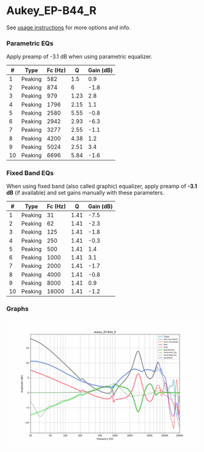 # Aukey_EP-B44_R
See [usage instructions](https://github.com/jaakkopasanen/AutoEq#usage) for more options and info.

### Parametric EQs
Apply preamp of -3.1 dB when using parametric equalizer.

|   # | Type    |   Fc (Hz) |    Q |   Gain (dB) |
|-----|---------|-----------|------|-------------|
|   1 | Peaking |       582 | 1.5  |         0.9 |
|   2 | Peaking |       874 | 6    |        -1.8 |
|   3 | Peaking |       979 | 1.23 |         2.8 |
|   4 | Peaking |      1796 | 2.15 |         1.1 |
|   5 | Peaking |      2580 | 5.55 |        -0.8 |
|   6 | Peaking |      2942 | 2.93 |        -6.3 |
|   7 | Peaking |      3277 | 2.55 |        -1.1 |
|   8 | Peaking |      4200 | 4.38 |         1.2 |
|   9 | Peaking |      5024 | 2.51 |         3.4 |
|  10 | Peaking |      6696 | 5.84 |        -1.6 |

### Fixed Band EQs
When using fixed band (also called graphic) equalizer, apply preamp of **-3.1 dB** (if available) and set gains manually with these parameters.

|   # | Type    |   Fc (Hz) |    Q |   Gain (dB) |
|-----|---------|-----------|------|-------------|
|   1 | Peaking |        31 | 1.41 |        -7.5 |
|   2 | Peaking |        62 | 1.41 |        -2.3 |
|   3 | Peaking |       125 | 1.41 |        -1.8 |
|   4 | Peaking |       250 | 1.41 |        -0.3 |
|   5 | Peaking |       500 | 1.41 |         1.4 |
|   6 | Peaking |      1000 | 1.41 |         3.1 |
|   7 | Peaking |      2000 | 1.41 |        -1.7 |
|   8 | Peaking |      4000 | 1.41 |        -0.8 |
|   9 | Peaking |      8000 | 1.41 |         0.9 |
|  10 | Peaking |     16000 | 1.41 |        -1.2 |

### Graphs
![](./Aukey_EP-B44_R.png)
